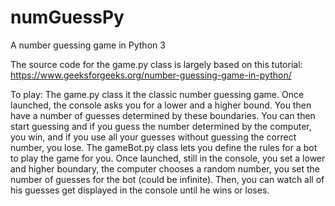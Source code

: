 # numGuessPy
A number guessing game in Python 3

The source code for the game.py class is largely based on this tutorial: https://www.geeksforgeeks.org/number-guessing-game-in-python/

To play:
The game.py class it the classic number guessing game. Once launched, the console asks you for a lower and a higher bound. You then have a number of guesses determined by these boundaries. You can then start guessing and if you guess the number determined by the computer, you win, and if you use all your guesses without guessing the correct number, you lose.
The gameBot.py class lets you define the rules for a bot to play the game for you. Once launched, still in the console, you set a lower and higher boundary, the computer chooses a random number, you set the number of guesses for the bot (could be infinite). Then, you can watch all of his guesses get displayed in the console until he wins or loses.